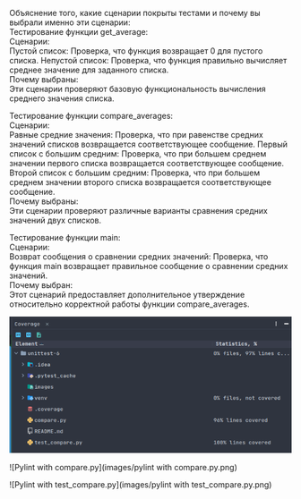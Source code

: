 Объяснение того, какие сценарии покрыты тестами и почему вы выбрали именно эти сценарии:<br>
Тестирование функции get_average:<br>
Сценарии:<br>
Пустой список: Проверка, что функция возвращает 0 для пустого списка.
Непустой список: Проверка, что функция правильно вычисляет среднее значение для заданного списка.<br>
Почему выбраны:<br>
Эти сценарии проверяют базовую функциональность вычисления среднего значения списка.

Тестирование функции compare_averages:<br>
Сценарии:<br>
Равные средние значения: Проверка, что при равенстве средних значений списков возвращается соответствующее сообщение.
Первый список с большим средним: Проверка, что при большем среднем значении первого списка возвращается соответствующее сообщение.
Второй список с большим средним: Проверка, что при большем среднем значении второго списка возвращается соответствующее сообщение.<br>
Почему выбраны:<br>
Эти сценарии проверяют различные варианты сравнения средних значений двух списков.

Тестирование функции main:<br>
Сценарии:<br>
Возврат сообщения о сравнении средних значений: Проверка, что функция main возвращает правильное сообщение о сравнении средних значений.<br>
Почему выбран:<br>
Этот сценарий предоставляет дополнительное утверждение относительно корректной работы функции compare_averages.


![Coverage](images/coverage.png)

![Pylint with compare.py](images/pylint with compare.py.png)

![Pylint with test_compare.py](images/pylint with test_compare.py.png)
